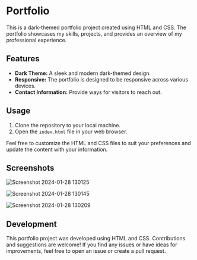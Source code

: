 # Portfolio

This is a dark-themed portfolio project created using HTML and CSS. The portfolio showcases my skills, projects, and provides an overview of my professional experience.

## Features

- **Dark Theme:** A sleek and modern dark-themed design.
- **Responsive:** The portfolio is designed to be responsive across various devices.
- **Contact Information:** Provide ways for visitors to reach out.

## Usage

1. Clone the repository to your local machine.
2. Open the `index.html` file in your web browser.

Feel free to customize the HTML and CSS files to suit your preferences and update the content with your information.

## Screenshots
![Screenshot 2024-01-28 130125](https://github.com/Srivishag/Portfolio/assets/91311329/94d2d641-fe90-4f2e-a2e7-3cedb8bd7ee8)

![Screenshot 2024-01-28 130145](https://github.com/Srivishag/Portfolio/assets/91311329/2636bd04-3498-4189-8706-780b6fc62f38)

![Screenshot 2024-01-28 130209](https://github.com/Srivishag/Portfolio/assets/91311329/50aa6d44-b5c4-4956-9741-a3fa6c803dec)

## Development

This portfolio project was developed using HTML and CSS. Contributions and suggestions are welcome! If you find any issues or have ideas for improvements, feel free to open an issue or create a pull request.




